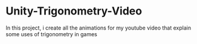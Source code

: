 # Unity-Trigonometry-Video
In this project, i create all the animations for my youtube video that explain some uses of trigonometry in games
